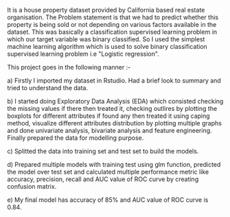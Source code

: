 It is a house property dataset provided by California based real estate organisation. The Problem statement is that we had to predict whether this property is being sold or not depending on various factors available in the dataset. This was basically a classification supervised learning problem in which our target variable was binary classified. So I used the simplest machine learning algorithm which is used to solve binary classification supervised learning problem i.e "Logistic regression".

This project goes in the following manner :-

a) Firstly I imported my dataset in Rstudio. Had a brief look to summary and tried to understand the data.

b) I started doing Exploratory Data Analysis (EDA) which consisted checking the missing values if there then treated it, checking outlires by plotting the boxplots for different attributes if found any then treated it using caping method, visualize different attributes distribution by plotting multiple graphs and done univariate analysis, bivariate analysis and feature engineering. Finally prepared the data for modelling purpose.

c) Splitted the data into training set and test set to build the models.

d) Prepared multiple models with training test using glm function, predicted the model over test set and calculated multiple performance metric like accuracy, precision, recall and AUC value of ROC curve by creating confusion matrix.

e) My final model has accuracy of 85% and AUC value of ROC curve is 0.84.
